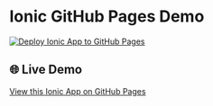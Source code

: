 # Ionic GitHub Pages Demo

[![Deploy Ionic App to GitHub Pages](https://github.com/danielcregg/ionic-deploy-github-pages/actions/workflows/deploy.yml/badge.svg)](https://github.com/danielcregg/ionic-deploy-github-pages/actions/workflows/deploy.yml)

## 🌐 Live Demo
[View this Ionic App on GitHub Pages](https://danielcregg.github.io/ionic-deploy-github-pages/)
